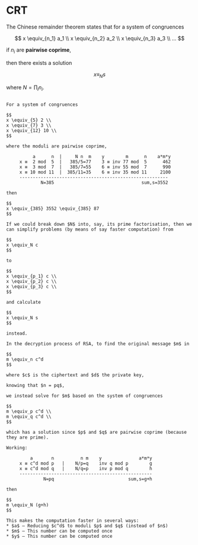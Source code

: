 # CRT

The Chinese remainder theorem states that for a system of congruences

$$
x \equiv_{n_1} a_1 \\
x \equiv_{n_2} a_2 \\
x \equiv_{n_3} a_3 \\
...
$$

if $n_i$ are **pairwise coprime**, 

then there exists a solution

$$
x \equiv_N s
$$

where $N = \prod_i n_i$.

```admonish example

For a system of congruences

$$
x \equiv_{5} 2 \\
x \equiv_{7} 3 \\
x \equiv_{12} 10 \\
$$

where the moduli are pairwise coprime,

          a      n  |     N n  m    y        m      n    a*m*y
     x ≡  2 mod  5  |   385/5=77    3 ≡ inv 77 mod  5      462
     x ≡  3 mod  7  |   385/7=55    6 ≡ inv 55 mod  7      990
     x ≡ 10 mod 11  |  385/11=35    6 ≡ inv 35 mod 11     2100
     --------------------------------------------------------
             N=385                                 sum,s=3552

then

$$
x \equiv_{385} 3552 \equiv_{385} 87
$$
```

```admonish note title="How to realise the benefits of CRT?"
If we could break down $N$ into, say, its prime factorisation, then we can simplify problems (by means of say faster computation) from

$$
x \equiv_N c
$$

to

$$
x \equiv_{p_1} c \\
x \equiv_{p_2} c \\
x \equiv_{p_3} c \\
$$

and calculate

$$
x \equiv_N s
$$

instead.
```

```admonish example title="Application of CRT: RSA"
In the decryption process of RSA, to find the original message $m$ in

$$
m \equiv_n c^d
$$

where $c$ is the ciphertext and $d$ the private key,

knowing that $n = pq$,

we instead solve for $m$ based on the system of congruences

$$
m \equiv_p c^d \\
m \equiv_q c^d \\
$$

which has a solution since $p$ and $q$ are pairwise coprime (because they are prime).

Working:

         a       n          n m    y              a*m*y
     x ≡ c^d mod p   |    N/p=q    inv q mod p        g
     x ≡ c^d mod q   |    N/q=p    inv p mod q        h
     --------------------------------------------------
              N=pq                            sum,s=g+h

then

$$
m \equiv_N (g+h)
$$

This makes the computation faster in several ways:
* $a$ — Reducing $c^d$ to moduli $p$ and $q$ (instead of $n$)
* $m$ — This number can be computed once
* $y$ — This number can be computed once
```